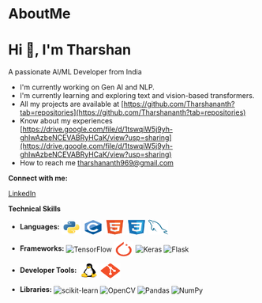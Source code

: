 # AboutMe
# Hi 👋, I'm Tharshan

A passionate AI/ML Developer from India

* I'm currently working on Gen AI and NLP.
* I'm currently learning and exploring text and vision-based transformers.
* All my projects are available at [https://github.com/Tharshananth?tab=repositories](https://github.com/Tharshananth?tab=repositories)
* Know about my experiences [https://drive.google.com/file/d/1tswqiW5j9yh-ghIwAzbeNCEVABRyHCaK/view?usp=sharing](https://drive.google.com/file/d/1tswqiW5j9yh-ghIwAzbeNCEVABRyHCaK/view?usp=sharing)
* How to reach me tharshananth969@gmail.com

**Connect with me:**

[LinkedIn](https://www.linkedin.com/in/tharshananth-n-756698288/)

**Technical Skills**

* **Languages:** <img align="center" alt="Python" height="30" width="40" src="https://raw.githubusercontent.com/devicons/devicon/master/icons/python/python-original.svg">
  <img align="center" alt="C" height="30" width="40" src="https://raw.githubusercontent.com/devicons/devicon/master/icons/c/c-original.svg">
  <img align="center" alt="HTML5" height="30" width="40" src="https://raw.githubusercontent.com/devicons/devicon/master/icons/html5/html5-original.svg">
  <img align="center" alt="CSS3" height="30" width="40" src="https://raw.githubusercontent.com/devicons/devicon/master/icons/css3/css3-original.svg">
  <img align="center" alt="MySQL" height="30" width="40" src="https://raw.githubusercontent.com/devicons/devicon/master/icons/mysql/mysql-original.svg">

* **Frameworks:** <img align="center" alt="TensorFlow" height="30" width="40" src="https://www.vectorlogo.zone/logos/tensorflow/tensorflow-icon.svg">
  <img align="center" alt="PyTorch" height="30" width="40" src="https://raw.githubusercontent.com/devicons/devicon/master/icons/pytorch/pytorch-original.svg">
  <img align="center" alt="Keras" height="30" width="40" src="https://upload.wikimedia.org/wikipedia/commons/a/ae/Keras_logo.svg">
  <img align="center" alt="Flask" height="30" width="40" src="https://upload.wikimedia.org/wikipedia/commons/3/3c/Flask_logo.svg">

* **Developer Tools:** <img align="center" alt="Linux" height="30" width="40" src="https://raw.githubusercontent.com/devicons/devicon/master/icons/linux/linux-original.svg">
  <img align="center" alt="Git" height="30" width="40" src="https://raw.githubusercontent.com/devicons/devicon/master/icons/git/git-original.svg">

* **Libraries:** <img align="center" alt="scikit-learn" height="30" width="40" src="https://upload.wikimedia.org/wikipedia/commons/0/05/Scikit_learn_logo_small.svg">
  <img align="center" alt="OpenCV" height="30" width="40" src="https://www.vectorlogo.zone/logos/opencv/opencv-icon.svg">
  <img align="center" alt="Pandas" height="30" width="40" src="https://upload.wikimedia.org/wikipedia/commons/e/ed/Pandas_logo.svg">
  <img align="center" alt="NumPy" height="30" width="40" src="https://upload.wikimedia.org/wikipedia/commons/3/31/NumPy_logo_2020.svg">


